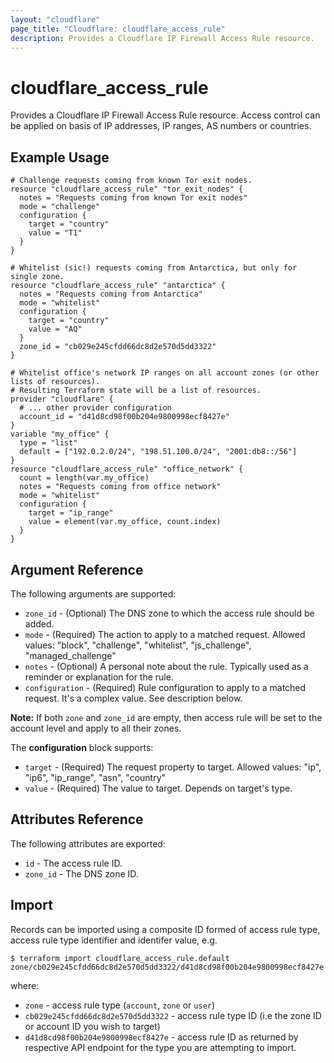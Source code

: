 ```yaml
---
layout: "cloudflare"
page_title: "Cloudflare: cloudflare_access_rule"
description: Provides a Cloudflare IP Firewall Access Rule resource.
---
```


# cloudflare_access_rule

Provides a Cloudflare IP Firewall Access Rule resource. Access control can be applied on basis of IP addresses, IP ranges, AS numbers or countries.

## Example Usage

```hcl
# Challenge requests coming from known Tor exit nodes.
resource "cloudflare_access_rule" "tor_exit_nodes" {
  notes = "Requests coming from known Tor exit nodes"
  mode = "challenge"
  configuration {
    target = "country"
    value = "T1"
  }
}

# Whitelist (sic!) requests coming from Antarctica, but only for single zone.
resource "cloudflare_access_rule" "antarctica" {
  notes = "Requests coming from Antarctica"
  mode = "whitelist"
  configuration {
    target = "country"
    value = "AQ"
  }
  zone_id = "cb029e245cfdd66dc8d2e570d5dd3322"
}

# Whitelist office's network IP ranges on all account zones (or other lists of resources).
# Resulting Terraform state will be a list of resources.
provider "cloudflare" {
  # ... other provider configuration
  account_id = "d41d8cd98f00b204e9800998ecf8427e"
}
variable "my_office" {
  type = "list"
  default = ["192.0.2.0/24", "198.51.100.0/24", "2001:db8::/56"]
}
resource "cloudflare_access_rule" "office_network" {
  count = length(var.my_office)
  notes = "Requests coming from office network"
  mode = "whitelist"
  configuration {
    target = "ip_range"
    value = element(var.my_office, count.index)
  }
}
```

## Argument Reference

The following arguments are supported:

- `zone_id` - (Optional) The DNS zone to which the access rule should be added.
- `mode` - (Required) The action to apply to a matched request. Allowed values: "block", "challenge", "whitelist", "js_challenge", "managed_challenge"
- `notes` - (Optional) A personal note about the rule. Typically used as a reminder or explanation for the rule.
- `configuration` - (Required) Rule configuration to apply to a matched request. It's a complex value. See description below.

**Note:** If both `zone` and `zone_id` are empty, then access rule will be set to the account level and apply to all their zones.

The **configuration** block supports:

- `target` - (Required) The request property to target. Allowed values: "ip", "ip6", "ip_range", "asn", "country"
- `value` - (Required) The value to target. Depends on target's type.

## Attributes Reference

The following attributes are exported:

- `id` - The access rule ID.
- `zone_id` - The DNS zone ID.

## Import

Records can be imported using a composite ID formed of access rule type,
access rule type identifier and identifer value, e.g.

```
$ terraform import cloudflare_access_rule.default zone/cb029e245cfdd66dc8d2e570d5dd3322/d41d8cd98f00b204e9800998ecf8427e
```

where:

- `zone` - access rule type (`account`, `zone` or `user`)
- `cb029e245cfdd66dc8d2e570d5dd3322` - access rule type ID (i.e the zone ID
  or account ID you wish to target)
- `d41d8cd98f00b204e9800998ecf8427e` - access rule ID as returned by
  respective API endpoint for the type you are attempting to import.
